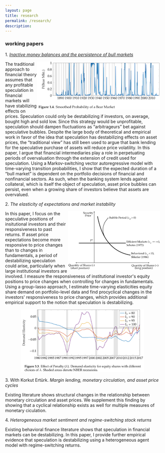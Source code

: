 ```yaml
---
layout: page
title: research
permalink: /research/
description: 
---
```


### working papers

1\. [*Inactive money balances and the persistence of bull markets*](https://drive.google.com/file/d/1ZteOGfCt_-VXa2qAfsjicXbliVqRMG8v/view?usp=sharing)

<img align="right" src="/assets/img/BearProb1.png" width="400" height="156">
The traditional approach to financial theory assumes that any profitable speculation in financial markets will have stabilizing effects on prices.  Speculation could only be destabilizing if investors, on average, bought high and sold low. Since this strategy would be unprofitable, speculation should dampen fluctuations as “arbitrageurs” bet against speculative bubbles. Despite the large body of theoretical and empirical work in favor of the idea that speculation has destabilizing effects on asset prices, the “traditional view” has still been used to argue that bank lending for the speculative purchase of assets will reduce price volatility. In this paper, I argue that financial intermediaries play a role in perpetuating periods of overvaluation through the extension of credit used for speculation. Using a Markov-switching vector autoregressive model with time-varying transition probabilities, I show that the expected duration of a “bull market” is dependent on the portfolio decisions of financial and nonfinancial sectors. As such, when the banking system lends against collateral, which is itself the object of speculation, asset price bubbles can persist, even when a growing share of investors believe that assets are overvalued.

2\. *The elasticity of expectations and market instability*

<img align="right" src="/assets/img/SecurityDemand.png" width="300" height="192">
In this paper, I focus on the speculative positions of insitutional investors and their responsiveness to past returns. If asset price expectations become more responsive to price changes than to changes in fundamentals, a period of destabilizing speculation could arise, particularly when large institutional investors are involved. I measure the responsiveness of institutional investor's equity positions to price changes when controlling for changes in fundamentals. Using a group-lasso approach, I estimate time-varying elasticities equity share demand on portfolio-level data and find procyclical changes in the investors' responsiveness to price changes, which provides additional empirical support to the notion that speculation is destabilizing.

<p align="center">
<img src="/assets/img/TVElasticity.png" width="400" height="205">
 </p>
 
3\. With Korkut Ert&uuml;rk. *Margin lending, monetary circulation, and asset price cycles*

Existing literature shows structural changes in the relationship between monetary circulation and asset prices. We supplement this finding by showing that a cyclical relationship exists as well for multiple measures of monetary ciculation.

4\. *Heterogeneous market sentiment and regime-switching stock returns* 

Existing behavioral finance literature shows that speculation in financial markets can be destabilizing. In this paper, I provide further empirical evidence that speculation is destabilizing using a heterogeneous agent model with regime-switching returns.
